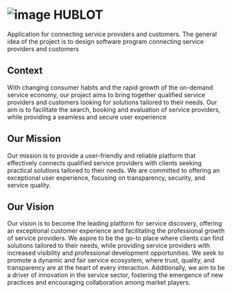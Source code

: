 # ![image](https://github.com/Hublot-Tech/.github/assets/61763373/389ebdad-c17e-4c71-89e7-38510b2957d4) HUBLOT
Application for connecting service providers and customers. The general idea of the project is to design software program connecting service providers and customers
## Context
With changing consumer habits and the rapid growth of the on-demand service economy, our project aims to bring together qualified service providers and customers looking for solutions tailored to their needs. Our aim is to facilitate the search, booking and evaluation of service providers, while providing a seamless and secure user experience
## Our Mission
Our mission is to provide a user-friendly and reliable platform that effectively connects qualified service providers with clients seeking practical solutions tailored to their needs. We are committed to offering an exceptional user experience, focusing on transparency, security, and service quality.
## Our Vision
Our vision is to become the leading platform for service discovery, offering an exceptional customer experience and facilitating the professional growth of service providers. We aspire to be the go-to place where clients can find solutions tailored to their needs, while providing service providers with increased visibility and professional development opportunities. We seek to promote a dynamic and fair service ecosystem, where trust, quality, and transparency are at the heart of every interaction. Additionally, we aim to be a driver of innovation in the service sector, fostering the emergence of new practices and encouraging collaboration among market players.
